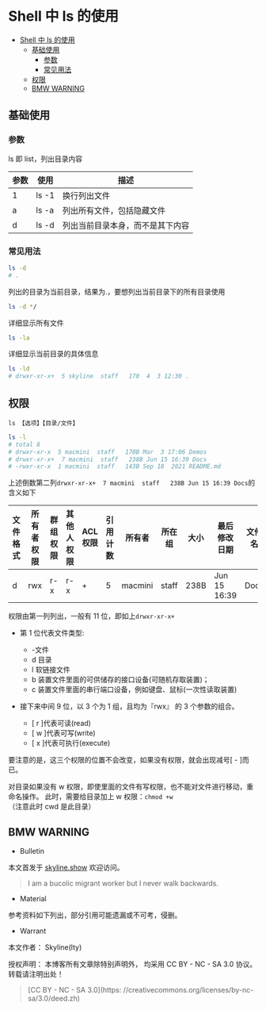 # Shell 中 ls 的使用

<!-- @import "[TOC]" {cmd="toc" depthFrom=1 depthTo=6 orderedList=false} -->

<!-- code_chunk_output -->

- [Shell 中 ls 的使用](#shell-中-ls-的使用)
  - [基础使用](#基础使用)
    - [参数](#参数)
    - [常见用法](#常见用法)
  - [权限](#权限)
  - [BMW WARNING](#bmw-warning)


<!-- /code_chunk_output -->

## 基础使用

### 参数

ls 即 list，列出目录内容

| 参数 | 使用  | 描述                             |
| ---- | ----- | -------------------------------- |
| 1    | ls -1 | 换行列出文件                     |
| a    | ls -a | 列出所有文件，包括隐藏文件       |
| d    | ls -d | 列出当前目录本身，而不是其下内容 |

### 常见用法

```sh
ls -d
# .
```

列出的目录为当前目录，结果为.，要想列出当前目录下的所有目录使用

```sh
ls -d */
```

详细显示所有文件

```sh
ls -la
```

详细显示当前目录的具体信息

```sh
ls -ld
# drwxr-xr-x+  5 skyline  staff   170  4  3 12:30 .
```

## 权限

`ls 【选项】【目录/文件】`

```sh
ls -l
# total 8
# drwxr-xr-x  5 macmini  staff   170B Mar  3 17:06 Demos
# drwxr-xr-x+  7 macmini  staff   238B Jun 15 16:39 Docs
# -rwxr-xr-x  1 macmini  staff   143B Sep 18  2021 README.md
```

上述倒数第二列`drwxr-xr-x+  7 macmini  staff   238B Jun 15 16:39 Docs`的含义如下

| 文件格式 | 所有者权限 | 群组权限 | 其他人权限 | ACL 权限 | 引用计数 | 所有者  | 所在组 | 大小 | 最后修改日期 | 文件名 |
| -------- | ---------- | -------- | ---------- | -------- | -------- | ------- | ------ | ---- | ------------ | ------ |
| d        | rwx        | r-x      | r-x        | +        | 5        | macmini | staff  | 238B | Jun 15 16:39    | Docs |

权限由第一列列出，一般有 11 位，即如上`drwxr-xr-x+`

- 第 1 位代表文件类型:

  - -文件
  - d 目录
  - l 软链接文件
  - b 装置文件里面的可供储存的接口设备(可随机存取装置)；
  - c 装置文件里面的串行端口设备，例如键盘、鼠标(一次性读取装置)

- 接下来中间 9 位，以 3 个为 1 组，且均为『rwx』 的 3 个参数的组合。
  - [ r ]代表可读(read)
  - [ w ]代表可写(write)
  - [ x ]代表可执行(execute)

要注意的是，这三个权限的位置不会改变，如果没有权限，就会出现减号[ - ]而已。

对目录如果没有 w 权限，即使里面的文件有写权限，也不能对文件进行移动，重命名操作。
此时，需要给目录加上 w 权限：`chmod +w`（注意此时 cwd 是此目录）

## BMW WARNING

- Bulletin

本文首发于 [skyline.show](http://www.skyline.show) 欢迎访问。

> I am a bucolic migrant worker but I never walk backwards.

- Material

参考资料如下列出，部分引用可能遗漏或不可考，侵删。

>

- Warrant

本文作者： Skyline(lty)

授权声明： 本博客所有文章除特别声明外， 均采用 CC BY - NC - SA 3.0 协议。 转载请注明出处！

> [CC BY - NC - SA 3.0](https: //creativecommons.org/licenses/by-nc-sa/3.0/deed.zh)
